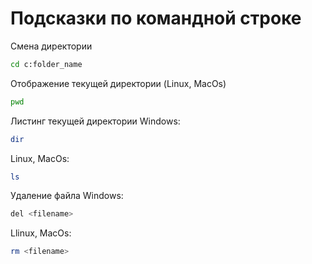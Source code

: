 # Подсказки по командной строке
Смена директории
```sh
cd c:folder_name
```
Отображение текущей директории (Linux, MacOs)
``` sh
pwd
```
Листинг текущей директории
Windows:
``` sh
dir
```
Linux, MacOs:
``` sh
ls
```
Удаление файла
Windows:
``` sh
del <filename>
```
Llinux, MacOs:
``` sh 
rm <filename>
```
